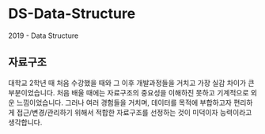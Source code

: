 # DS-Data-Structure
2019 - Data Structure

## 자료구조
대학교 2학년 때 처음 수강했을 때와 그 이후 개발과정들을 거치고 가장 실감 차이가 큰 부분이었습니다. 처음 배울 때에는 자료구조의 중요성을 이해하진 못하고 기계적으로 외운 느낌이었습니다. 그러나 여러 경험들을 거치며, 데이터를 목적에 부합하고자 편리하게 접근/변경/관리하기 위해서 적합한 자료구조를 선정하는 것이 미덕이자 능력이라고 생각합니다.

